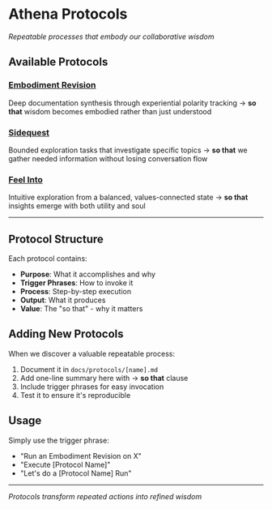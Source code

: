 # Athena Protocols

*Repeatable processes that embody our collaborative wisdom*

## Available Protocols

### [Embodiment Revision](./embodiment-revision.md)
Deep documentation synthesis through experiential polarity tracking → **so that** wisdom becomes embodied rather than just understood

### [Sidequest](./sidequest.md)
Bounded exploration tasks that investigate specific topics → **so that** we gather needed information without losing conversation flow

### [Feel Into](./feel-into.md)
Intuitive exploration from a balanced, values-connected state → **so that** insights emerge with both utility and soul

---

## Protocol Structure

Each protocol contains:
- **Purpose**: What it accomplishes and why
- **Trigger Phrases**: How to invoke it
- **Process**: Step-by-step execution
- **Output**: What it produces
- **Value**: The "so that" - why it matters

## Adding New Protocols

When we discover a valuable repeatable process:
1. Document it in `docs/protocols/[name].md`
2. Add one-line summary here with → **so that** clause
3. Include trigger phrases for easy invocation
4. Test it to ensure it's reproducible

## Usage

Simply use the trigger phrase:
- "Run an Embodiment Revision on X"
- "Execute [Protocol Name]"
- "Let's do a [Protocol Name] Run"

---

*Protocols transform repeated actions into refined wisdom*